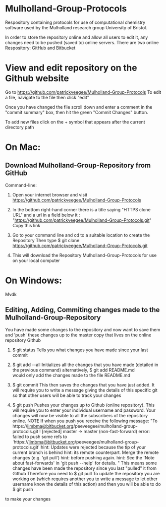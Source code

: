 Mulholland-Group-Protocols
==========================

Respository containing protocols for use of computational chemistry software used by the Mulholland research group University of Bristol.


In order to store the repository online and allow all users to edit it, any changes need to be pushed (saved to) online servers.
There are two online Respository: GitHub and Bitbucket 

View and edit repository on the Github website 
=====================================

Go to https://github.com/patrickveegee/Mulholland-Group-Protocols 
To edit a file, navigate to the file then click "edit" 

Once you have changed the file scroll down and enter a comment in the "commit summary"
box, then hit the green "Commit Changes" button.

To add new files click on the + symbol that appears after the current directory path

On Mac: 
=======

Download Mulholland-Group-Repository from GitHub   
-----------------------------------------------

Command-line:

1) Open your internet browser and visit https://github.com/patrickveegee/Mulholland-Group-Protocols

2) In the bottom right-hand corner there is a title saying "HTTPS clone URL" and a url in a field below it : "https://github.com/patrickveegee/Mulholland-Group-Protocols.git"
Copy this link 

3) Go to your command line and cd to a suitable location to create the Repository
Then type 
$ git clone https://github.com/patrickveegee/Mulholland-Group-Protocols.git

4) This will download the Repository Mulholland-Group-Protocols for use on your local computer 


On Windows: 
=========== 

Mvdk 



Editing, Adding, Commiting changes made to the Mulholland-Group-Repository
--------------------------------------------------------------------------

You have made some changes to the repository and now want to save them and 'push' these changes up to the master copy that lives on the online repository Github 

1) $ git status 
Tells you what changes you have made since your last commit

2) $ git add --all 
Initializes all the changes that you have made (detailed in the previous command)
alternatively, 
$ git add README.md    
would only add the changes made to the file README.md 

3) $ git commit 
This then saves the changes that you have just added. It will require you to write a message giving the details of this specific git so that other users will be able to track your changes

4) $ git push 
Pushes your changes up to Github (online repository). This will require you to enter your individual username and password.
Your changes will now be visible to all the subscribers of the repository online. 
NOTE
If when you push you receive the following message:
"To https://limbma@bitbucket.org/peeveegee/mulholland-group-protocols.git
 ! [rejected]        master -> master (non-fast-forward)
error: failed to push some refs to 'https://limbma@bitbucket.org/peeveegee/mulholland-group-protocols.git'
hint: Updates were rejected because the tip of your current branch is behind
hint: its remote counterpart. Merge the remote changes (e.g. 'git pull')
hint: before pushing again.
hint: See the 'Note about fast-forwards' in 'git push --help' for details. 
" 
This means some changes have been made the repository since you last "pulled" it from Github 
Therefore you need to
$ git pull 
To update the repository you are working on (which requires another you to write a message to let other username know the details of this action)
and then you will be able to do 
$ git push 

to make your changes 


